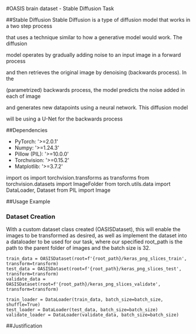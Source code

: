 #OASIS brain dataset - Stable Diffusion Task


##Stable Diffusion
Stable Diffusion is a type of diffusion model that works in a two step process

that uses a technique similar to how a generative model would work. The diffusion

model operates by gradually adding noise to an input image in a forward process

and then retrieves the original image by denoising (backwards process). In the

(parametrized) backwards process, the model predicts the noise added in each of image 

and generates new datapoints using a neural network. This diffusion model

will be using a U-Net for the backwards process


##Dependencies

* PyTorch: '>=2.0.1'
* Numpy: '>=1.24.3'
* Pillow (PIL): '>=10.0.0'
* Torchvision: '>=0.15.2'
* Matplotlib: '>=3.7.2'

import os
import torchvision.transforms as transforms
from torchvision.datasets import ImageFolder
from torch.utils.data import DataLoader, Dataset
from PIL import Image

##Usage Example

### Dataset Creation

With a custom dataset class created (OASISDataset), this will enable the images to be transformed
as desired, as well as implement the dataset into a dataloader to be used for our task, where our
specified root_path is the path to the parent folder of images and the batch size is 32.
```
train_data = OASISDataset(root=f'{root_path}/keras_png_slices_train', transform=transform)
test_data = OASISDataset(root=f'{root_path}/keras_png_slices_test', transform=transform)
validate_data = OASISDataset(root=f'{root_path}/keras_png_slices_validate', transform=transform)

train_loader = DataLoader(train_data, batch_size=batch_size, shuffle=True)
test_loader = DataLoader(test_data, batch_size=batch_size)
validate_loader = DataLoader(validate_data, batch_size=batch_size)
```

##Justification


